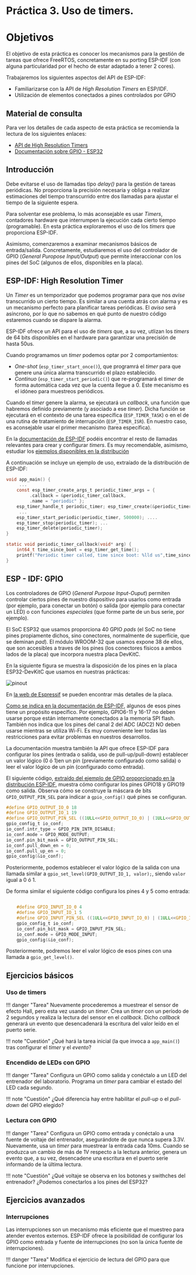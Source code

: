 # Práctica 3. Uso de timers.

# Objetivos

El objetivo  de esta práctica es conocer los mecanismos para la gestión de tareas
que ofrece FreeRTOS, concretamente en su porting  ESP-IDF (con alguna
particularidad por el hecho de estar adaptado a tener 2 cores).

Trabajaremos los siguientes aspectos del API de ESP-IDF:

* Familiarizarse con la API de *High Resolution Timers*  en ESP/IDF.
* Utilización de elementos conectados a pines controlados por GPIO

## Material de consulta
Para ver los detalles de cada aspecto de esta práctica se recomienda la lectura de los siguientes enlaces:

* [API de High Resolution Timers](hhttps://docs.espressif.com/projects/esp-idf/en/latest/esp32/api-reference/system/esp_timer.html)
* [Documentación sobre GPIO - ESP32](https://docs.espressif.com/projects/esp-idf/en/latest/esp32/api-reference/peripherals/gpio.html)


## Introducción

Debe evitarse el uso de llamadas tipo *delay()* para la gestión de  tareas periódicas. No proporciona la precisión necesaria y obliga a realizar estimaciones del tiempo transcurrido entre dos llamadas para ajustar el tiempo de la siguiente espera.

Para solventar ese problema, lo más aconsejable es usar *Timers*, contadores hardware que interrumpen la ejecución cada cierto tiempo (programable). En esta práctica exploraremos el uso de los *timers* que proporciona ESP-IDF.

Asimismo, comenzaremos a examinar mecanismos básicos de entrada/salida. Concretamente, estudiaremos el uso del controlador de GPIO (*General Puropose Input/Output*) que permite interaccionar con los pines del SoC (algunos de ellos, disponibles en la placa).

## ESP-IDF: High Resolution Timer
Un *Timer* es un temporizador que podemos programar para que nos *avise* transcurrido un cierto tiempo. Es similar a una cuenta atrás con alarma y es un mecanismo perfecto para planificar tareas periódicas. El *aviso* será asíncrono, por lo que no sabemos en qué punto de nuestro código estaremos cuando se dispare la alarma.

ESP-IDF ofrece un API para el uso de *timers* que, a su vez, utlizan los *timers* de 64 bits disponibles en el hardware para garantizar una precisión de hasta 50us. 

Cuando programamos un *timer* podemos optar por 2 comportamientos:

* *One-shot* (`esp_timer_start_once()`), que programrá el *timer* para que genere una única alarma transcurrido el plazo establecido.
* *Continuo* (`esp_timer_start_periodic()`) que re-programará el *timer* de forma automática cada vez que la cuenta llegue a 0. Este mecanismo es el idóneo para muestreos periódicos.

Cuando el *timer* genere la alarma, se ejecutará un *callback*, una función que habremos definido previamente (y asociado a ese *timer*). Dicha función se ejecutará en el contexto de una tarea específica (`ESP_TIMER_TASK`) o en el de una rutina de tratamiento de interrupción (`ESP_TIMER_ISR`). En nuestro caso, es aconsejable usar el primer mecanismo (tarea específica).

En la [documentación de ESP-IDF](https://docs.espressif.com/projects/esp-idf/en/latest/esp32/api-reference/system/esp_timer.html) podéis encontrar el resto de llamadas relevantes para crear y configurar *timers*. Es muy recomendable, asimismo, estudiar los [ejemplos disponibles en la distribución](https://github.com/espressif/esp-idf/tree/master/examples/system/esp_timer)

A continuación se incluye un ejemplo de uso, extraíado de la distribución de ESP-IDF:

```c
void app_main() { 
     ...
    const esp_timer_create_args_t periodic_timer_args = {
         .callback = &periodic_timer_callback,
         .name = "periodic" };
    esp_timer_handle_t periodic_timer; esp_timer_create(&periodic_timer_args, &periodic_timer);
     ...
    esp_timer_start_periodic(periodic_timer, 500000); ....
    esp_timer_stop(periodic_timer); ...
    esp_timer_delete(periodic_timer); 
}

static void periodic_timer_callback(void* arg) { 
    int64_t time_since_boot = esp_timer_get_time();
    printf("Periodic timer called, time since boot: %lld us",time_since_boot);
}
```
## ESP - IDF: GPIO
Los controladores de GPIO (*General Purpose Input-Ouput*) permiten controlar ciertos pines de nuestro dispositivo para usarlos como entrada (por ejemplo, para conectar un botón) o salida (por ejemplo para conectar un LED) o con funciones *especiales* (que forme parte de un bus serie, por ejemplo). 

El SoC ESP32 que usamos proporciona 40 GPIO *pads* (el SoC no tiene pines propiamente dichos, sino conectores, normalmente de superfície, que se deminan *pad*). El módulo WROOM-32 que usamos expone 38 de ellos, que son accesibles a traves de los pines (los conectores físicos a ambos lados de la placa) que incorpora nuestra placa DevKitC.

En la siguiente figura se muestra la disposición de los pines en la placa ESP32-DevKitC que usamos en nuestras prácticas: 

![pinout](img/esp32-devkitC-v4-pinout.png)

En [la web de Espressif](https://docs.espressif.com/projects/esp-idf/en/latest/esp32/hw-reference/esp32/get-started-devkitc.html) se pueden encontrar más detalles de la placa.

[Como se indica en la documentación de  ESP-IDF](https://docs.espressif.com/projects/esp-idf/en/latest/esp32/api-reference/peripherals/gpio.html), algunos de esos pines tiene un propósito específico. Por ejemplo, GPIO6-11 y 16-17 no deben usarse porque están internamente conectados a la memoria SPI flash. También nos indica que los pines del canal 2 del ADC (ADC2) NO deben usarse mientras se utiliza Wi-Fi.  Es muy conveniente leer todas las restricciones para evitar problemas en nuestros desarrollos.

La documentación muestra también la API que ofrece ESP-IDF para configurar los pines (entrada o salida, uso de pull-up/pull-down) establecer un valor lógico (0 ó 1)en un pin (previamente configurado como salida) o leer el valor lógico de un pin (configurado como entrada).

El siguiente código, [extraído del ejemplo de GPIO proporcionado en la distribución ESP-IDF](https://github.com/espressif/esp-idf/tree/master/examples/peripherals/gpio/generic_gpio), muestra cómo configurar los pines GPIO18 y GPIO19 como salida. Observa cómo se construye la máscara de bits `GPIO_OUTPUT_PIN_SEL` para indicar a `gpio_config()` qué pines se configuran.


```c
#define GPIO_OUTPUT_IO_0 18
#define GPIO_OUTPUT_IO_1 19
#define GPIO_OUTPUT_PIN_SEL ((1ULL<<GPIO_OUTPUT_IO_0) | (1ULL<<GPIO_OUTPUT_IO_1))
gpio_config_t io_conf;
io_conf.intr_type = GPIO_PIN_INTR_DISABLE; 
io_conf.mode = GPIO_MODE_OUTPUT; 
io_conf.pin_bit_mask = GPIO_OUTPUT_PIN_SEL; 
io_conf.pull_down_en = 0; 
io_conf.pull_up_en = 0; 
gpio_config(&io_conf);
``` 
Posteriormente, podemos establecer el valor lógico de la salida con una llamada similar a `gpio_set_level(GPIO_OUTPUT_IO_1, valor);`, siendo `valor` igual a 0 ó 1.

De forma similar el siguiente código configura los pines 4 y 5 como entrada:

```c

    #define GPIO_INPUT_IO_0 4
    #define GPIO_INPUT_IO_1 5
    #define GPIO_INPUT_PIN_SEL ((1ULL<<GPIO_INPUT_IO_0) | (1ULL<<GPIO_INPUT_IO_1))
    gpio_config_t io_conf;
    io_conf.pin_bit_mask = GPIO_INPUT_PIN_SEL;
    io_conf.mode = GPIO_MODE_INPUT;
    gpio_config(&io_conf);
```

Posteriormente, podremos leer el valor lógico de esos pines con una llamada a `gpio_get_level()`.


## Ejercicios básicos

### Uso de timers

!!! danger "Tarea"
	Nuevamente procederemos a muestrear el sensor de efecto Hall, pero esta vez usando un *timer*. Crea un *timer* con un período de 2 segundos y realiza la lectura del sensor en el *callback*. Dicho *callback* generará un evento que desencadenará la escritura del valor leído en el puerto serie.

!!! note "Cuestión"
	¿Qué hará la tarea inicial (la que invoca a `app_main()`) tras configurar el *timer* y el *evento*?

### Encendido de LEDs con GPIO
!!! danger "Tarea"
	Configura un GPIO como salida y conéctalo a un LED del entrenador del laboratorio. Programa un *timer* para cambiar el estado del LED cada segundo.

!!! note "Cuestión"
	¿Qué diferencia hay entre habilitar el *pull-up* o el *pull-down* del GPIO elegido?

### Lectura  con GPIO
!!! danger "Tarea"
	Configura un GPIO como entrada y conéctalo a una fuente de voltaje del entrenador, asegurándote de que nunca supera 3.3V. Nuevamente, usa un *timer* para muestrear la entrada cada 10ms. Cuando se produzca un cambio de más de 1V respecto a la lectura anterior, genera un evento que, a su vez, desencadene una escritura en el puerto serie informando de la última lectura.

!!! note "Cuestión"
	¿Qué voltaje se observa en los botones y swithches del entrenador? ¿Podemos conectarlos a los pines del ESP32? 


## Ejercicios avanzados

### Interrupciones

Las interrupciones son un mecanismo más eficiente que el muestreo para atender eventos externos. ESP-IDF ofrece la posibilidad de configurar los GPIO como entrada y fuente de interrupciones (no son la única fuente de interrupciones).

!!! danger "Tarea"
    Modifica el ejercicio de lectura del GPIO para que funcione por interrupciones. 



